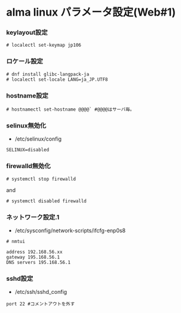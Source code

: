 # alma linux パラメータ設定(Web#1)

### keylayout設定
```shell
# localectl set-keymap jp106
``` 
### ロケール設定 
 ```shell
 # dnf install glibc-langpack-ja
 # localectl set-locale LANG=ja_JP.UTF8
```

### hostname設定

```shell
# hostnamectl set-hostname @@@@` #@@@@はサーバ毎。
```

### selinux無効化
- /etc/selinux/config
```
SELINUX=disabled
```

### firewalld無効化
```shell
# systemctl stop firewalld
```
and
```shell
# systemctl disabled firewalld
```

### ネットワーク設定.1
- /etc/sysconfig/network-scripts/ifcfg-enp0s8
```shell
# nmtui
```
```
address 192.168.56.xx
gateway 195.168.56.1
DNS servers 195.168.56.1
```

### sshd設定
- /etc/ssh/sshd_config
```
port 22 #コメントアウトを外す
```

